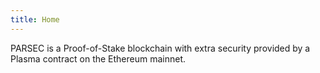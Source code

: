 ```yaml
---
title: Home
---
```


PARSEC is a Proof-of-Stake blockchain with extra security provided by a Plasma contract
on the Ethereum mainnet.
